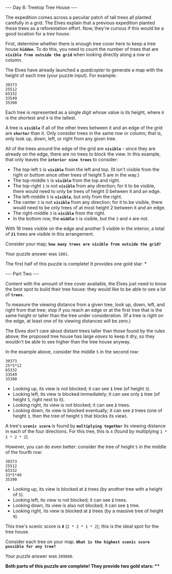 --- Day 8: Treetop Tree House ---

The expedition comes across a peculiar patch of tall trees all planted carefully in a grid. The Elves explain that a previous expedition planted these trees as a reforestation effort. Now, they're curious if this would be a good location for a _tree house_.

First, determine whether there is enough tree cover here to keep a tree house **`hidden`**. To do this, you need to count the number of trees that are **`visible from outside the grid`** when looking directly along a row or column.

The Elves have already launched a _quadcopter_ to generate a map with the height of each tree (your puzzle input). For example:

```
30373
25512
65332
33549
35390
```

Each tree is represented as a single digit whose value is its height, where `0` is the shortest and `9` is the tallest.

A tree is **`visible`** if all of the other trees between it and an edge of the grid are **`shorter`** than it. Only consider trees in the same row or column; that is, only look up, down, left, or right from any given tree.

All of the trees around the edge of the grid are **`visible`** - since they are already on the edge, there are no trees to block the view. In this example, that only leaves the **`interior nine trees`** to consider:

- The top-left `5` is **`visible`** from the left and top. (It isn't visible from the right or bottom since other trees of height 5 are in the way.)
- The top-middle `5` is **`visible`** from the top and right.
- The top-right `1` is not **`visible`** from any direction; for it to be visible, there would need to only be trees of height 0 between it and an edge.
- The left-middle `5` is **`visible`**, but only from the right.
- The center `3` is not **`visible`** from any direction; for it to be visible, there would need to be only trees of at most height 2 between it and an edge.
- The right-middle `3` is **`visible`** from the right.
- In the bottom row, the **`middle`** `5` is visible, but the `3` and `4` are not.

With 16 trees visible on the edge and another 5 visible in the interior, a total of **`21`** trees are visible in this arrangement.

Consider your map; **`how many trees are visible from outside the grid?`**

Your puzzle answer was `1801`.

The first half of this puzzle is complete! It provides one gold star: \*

--- Part Two ---

Content with the amount of tree cover available, the Elves just need to know the best spot to build their tree house: they would like to be able to see a lot of **`trees`**.

To measure the viewing distance from a given tree, look up, down, left, and right from that tree; stop if you reach an edge or at the first tree that is the same height or taller than the tree under consideration. (If a tree is right on the edge, at least one of its viewing distances will be zero.)

The Elves don't care about distant trees taller than those found by the rules above; the proposed tree house has large _eaves_ to keep it dry, so they wouldn't be able to see higher than the tree house anyway.

In the example above, consider the middle `5` in the second row:

```
30373
25*5*12
65332
33549
35390
```

- Looking up, its view is not blocked; it can see **`1`** tree (of height `3`).
- Looking left, its view is blocked immediately; it can see only **`1`** tree (of height `5`, right next to it).
- Looking right, its view is not blocked; it can see **`2`** trees.
- Looking down, its view is blocked eventually; it can see **`2`** trees (one of height `3`, then the tree of height `5` that blocks its view).

A tree's **`scenic score`** is found by **`multiplying together`** its viewing distance in each of the four directions. For this tree, this is `4` (found by multiplying `1 * 1 * 2 * 2`).

However, you can do even better: consider the tree of height `5` in the middle of the fourth row:

```
30373
25512
65332
33*5*49
35390
```

- Looking up, its view is blocked at **`2`** trees (by another tree with a height of `5`).
- Looking left, its view is not blocked; it can see **`2`** trees.
- Looking down, its view is also not blocked; it can see **`1`** tree.
- Looking right, its view is blocked at **`2`** trees (by a massive tree of height `9`).

This tree's scenic score is **`8`** (`2 * 2 * 1 * 2`); this is the ideal spot for the tree house.

Consider each tree on your map. **`What is the highest scenic score possible for any tree?`**

Your puzzle answer was `209880`.

**Both parts of this puzzle are complete! They provide two gold stars: \*\***
